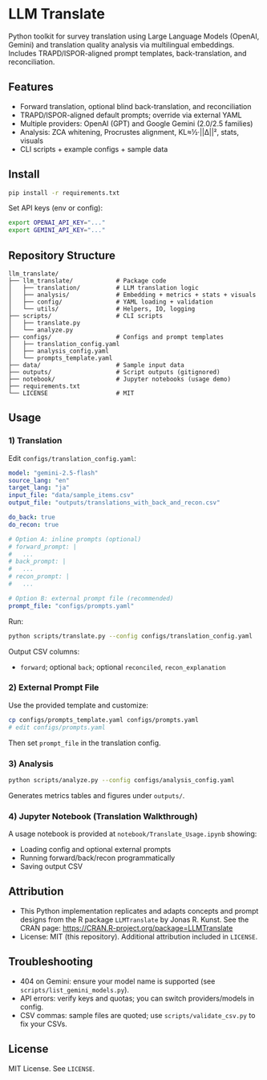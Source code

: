 # LLM Translate

Python toolkit for survey translation using Large Language Models (OpenAI, Gemini) and translation quality analysis via multilingual embeddings. Includes TRAPD/ISPOR-aligned prompt templates, back-translation, and reconciliation.

## Features
- Forward translation, optional blind back-translation, and reconciliation
- TRAPD/ISPOR-aligned default prompts; override via external YAML
- Multiple providers: OpenAI (GPT) and Google Gemini (2.0/2.5 families)
- Analysis: ZCA whitening, Procrustes alignment, KL≈½·||Δ||², stats, visuals
- CLI scripts + example configs + sample data

## Install
```bash
pip install -r requirements.txt
```

Set API keys (env or config):
```bash
export OPENAI_API_KEY="..."
export GEMINI_API_KEY="..."
```

## Repository Structure
```
llm_translate/
├── llm_translate/            # Package code
│   ├── translation/          # LLM translation logic
│   ├── analysis/             # Embedding + metrics + stats + visuals
│   ├── config/               # YAML loading + validation
│   └── utils/                # Helpers, IO, logging
├── scripts/                  # CLI scripts
│   ├── translate.py
│   └── analyze.py
├── configs/                  # Configs and prompt templates
│   ├── translation_config.yaml
│   ├── analysis_config.yaml
│   └── prompts_template.yaml
├── data/                     # Sample input data
├── outputs/                  # Script outputs (gitignored)
├── notebook/                 # Jupyter notebooks (usage demo)
├── requirements.txt
└── LICENSE                   # MIT
```

## Usage
### 1) Translation
Edit `configs/translation_config.yaml`:
```yaml
model: "gemini-2.5-flash"
source_lang: "en"
target_lang: "ja"
input_file: "data/sample_items.csv"
output_file: "outputs/translations_with_back_and_recon.csv"

do_back: true
do_recon: true

# Option A: inline prompts (optional)
# forward_prompt: |
#   ...
# back_prompt: |
#   ...
# recon_prompt: |
#   ...

# Option B: external prompt file (recommended)
prompt_file: "configs/prompts.yaml"
```
Run:
```bash
python scripts/translate.py --config configs/translation_config.yaml
```
Output CSV columns:
- `forward`; optional `back`; optional `reconciled`, `recon_explanation`

### 2) External Prompt File
Use the provided template and customize:
```bash
cp configs/prompts_template.yaml configs/prompts.yaml
# edit configs/prompts.yaml
```
Then set `prompt_file` in the translation config.

### 3) Analysis
```bash
python scripts/analyze.py --config configs/analysis_config.yaml
```
Generates metrics tables and figures under `outputs/`.

### 4) Jupyter Notebook (Translation Walkthrough)
A usage notebook is provided at `notebook/Translate_Usage.ipynb` showing:
- Loading config and optional external prompts
- Running forward/back/recon programmatically
- Saving output CSV

## Attribution
- This Python implementation replicates and adapts concepts and prompt designs from the R package `LLMTranslate` by Jonas R. Kunst. See the CRAN page: https://CRAN.R-project.org/package=LLMTranslate
- License: MIT (this repository). Additional attribution included in `LICENSE`.

## Troubleshooting
- 404 on Gemini: ensure your model name is supported (see `scripts/list_gemini_models.py`).
- API errors: verify keys and quotas; you can switch providers/models in config.
- CSV commas: sample files are quoted; use `scripts/validate_csv.py` to fix your CSVs.

## License
MIT License. See `LICENSE`.
